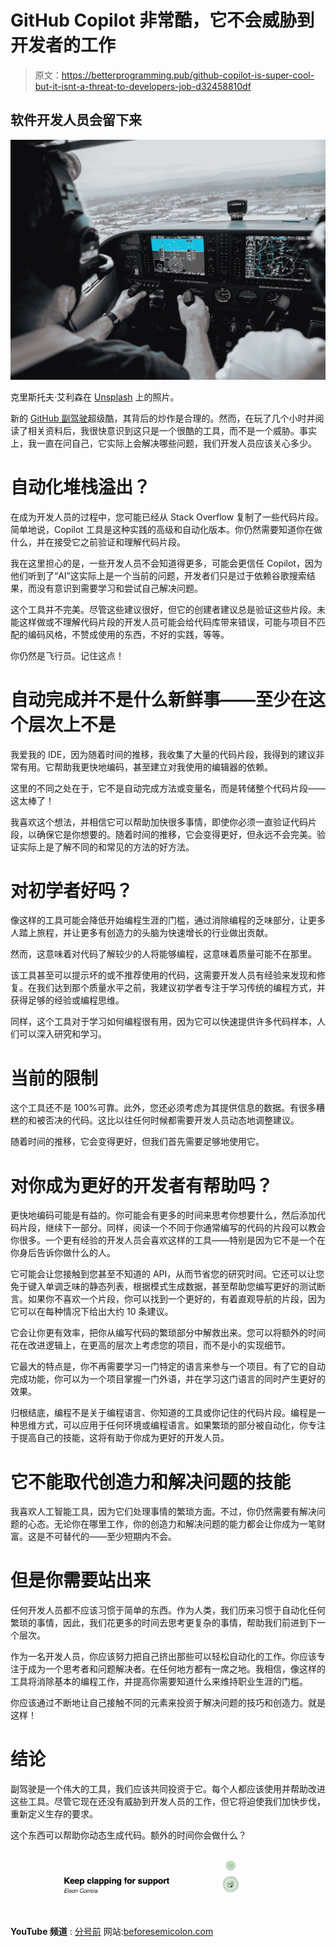 # GitHub Copilot 非常酷，它不会威胁到开发者的工作

> 原文：<https://betterprogramming.pub/github-copilot-is-super-cool-but-it-isnt-a-threat-to-developers-job-d32458810df>

## 软件开发人员会留下来

![](img/56b4525479bb1d792b2af3b178c1d74d.png)

克里斯托夫·艾利森在 [Unsplash](https://unsplash.com?utm_source=medium&utm_medium=referral) 上的照片。

新的 [GitHub 副驾驶](https://copilot.github.com/)超级酷，其背后的炒作是合理的。然而，在玩了几个小时并阅读了相关资料后，我很快意识到这只是一个很酷的工具，而不是一个威胁。事实上，我一直在问自己，它实际上会解决哪些问题，我们开发人员应该关心多少。

# 自动化堆栈溢出？

在成为开发人员的过程中，您可能已经从 Stack Overflow 复制了一些代码片段。简单地说，Copilot 工具是这种实践的高级和自动化版本。你仍然需要知道你在做什么，并在接受它之前验证和理解代码片段。

我在这里担心的是，一些开发人员不会知道得更多，可能会更信任 Copilot，因为他们听到了“AI”这实际上是一个当前的问题，开发者们只是过于依赖谷歌搜索结果，而没有意识到需要学习和尝试自己解决问题。

这个工具并不完美。尽管这些建议很好，但它的创建者建议总是验证这些片段。未能这样做或不理解代码片段的开发人员可能会给代码库带来错误，可能与项目不匹配的编码风格，不赞成使用的东西，不好的实践，等等。

你仍然是飞行员。记住这点！

# 自动完成并不是什么新鲜事——至少在这个层次上不是

我爱我的 IDE，因为随着时间的推移，我收集了大量的代码片段，我得到的建议非常有用。它帮助我更快地编码，甚至建立对我使用的编辑器的依赖。

这里的不同之处在于，它不是自动完成方法或变量名，而是转储整个代码片段——这太棒了！

我喜欢这个想法，并相信它可以帮助加快很多事情，即使你必须一直验证代码片段，以确保它是你想要的。随着时间的推移，它会变得更好，但永远不会完美。验证实际上是了解不同的和常见的方法的好方法。

# 对初学者好吗？

像这样的工具可能会降低开始编程生涯的门槛，通过消除编程的乏味部分，让更多人踏上旅程，并让更多有创造力的头脑为快速增长的行业做出贡献。

然而，这意味着对代码了解较少的人将能够编程，这意味着质量可能不在那里。

该工具甚至可以提示坏的或不推荐使用的代码，这需要开发人员有经验来发现和修复。在我们达到那个质量水平之前，我建议初学者专注于学习传统的编程方式，并获得足够的经验或编程思维。

同样，这个工具对于学习如何编程很有用，因为它可以快速提供许多代码样本，人们可以深入研究和学习。

# 当前的限制

这个工具还不是 100%可靠。此外，您还必须考虑为其提供信息的数据。有很多糟糕的和被否决的代码。这比以往任何时候都需要开发人员动态地调整建议。

随着时间的推移，它会变得更好，但我们首先需要足够地使用它。

# 对你成为更好的开发者有帮助吗？

更快地编码可能是有益的。你可能会有更多的时间来思考你想要什么，然后添加代码片段，继续下一部分。同样，阅读一个不同于你通常编写的代码的片段可以教会你很多。一个更有经验的开发人员会喜欢这样的工具——特别是因为它不是一个在你身后告诉你做什么的人。

它可能会让您接触到您甚至不知道的 API，从而节省您的研究时间。它还可以让您免于键入单调乏味的静态列表，根据模式生成数据，甚至帮助您编写更好的测试断言。如果你不喜欢一个片段，你可以找到一个更好的，有着直观导航的片段，因为它可以在每种情况下给出大约 10 条建议。

它会让你更有效率，把你从编写代码的繁琐部分中解救出来。您可以将额外的时间花在改进逻辑上，在更高的层次上考虑您的项目，而不是小的实现细节。

它最大的特点是，你不再需要学习一门特定的语言来参与一个项目。有了它的自动完成功能，你可以为一个项目掌握一门外语，并在学习这门语言的同时产生更好的效果。

归根结底，编程不是关于编程语言、你知道的工具或你记住的代码片段。编程是一种思维方式，可以应用于任何环境或编程语言。如果繁琐的部分被自动化，你专注于提高自己的技能，这将有助于你成为更好的开发人员。

# 它不能取代创造力和解决问题的技能

我喜欢人工智能工具，因为它们处理事情的繁琐方面。不过，你仍然需要有解决问题的心态。无论你在哪里工作，你的创造力和解决问题的能力都会让你成为一笔财富。这是不可替代的——至少短期内不会。

# 但是你需要站出来

任何开发人员都不应该习惯于简单的东西。作为人类，我们历来习惯于自动化任何繁琐的事情，因此，我们花更多的时间去思考更复杂的事情，帮助我们前进到下一个层次。

作为一名开发人员，你应该努力把自己挤出那些可以轻松自动化的工作。你应该专注于成为一个思考者和问题解决者。在任何地方都有一席之地。我相信，像这样的工具将消除基本的编程工作，并提高你需要知道什么来维持职业生涯的门槛。

你应该通过不断地让自己接触不同的元素来投资于解决问题的技巧和创造力。就是这样！

# 结论

副驾驶是一个伟大的工具，我们应该共同投资于它。每个人都应该使用并帮助改进这些工具。尽管它现在还没有威胁到开发人员的工作，但它将迫使我们加快步伐，重新定义生存的要求。

这个东西可以帮助你动态生成代码。额外的时间你会做什么？

![](img/79122679204c8ac0aa65ca22857737ab.png)

**YouTube 频道** : [分号前](https://www.youtube.com/channel/UCrU33aw1k9BqTIq2yKXrmBw)
网站:[beforesemicolon.com](https://beforesemicolon.com/)